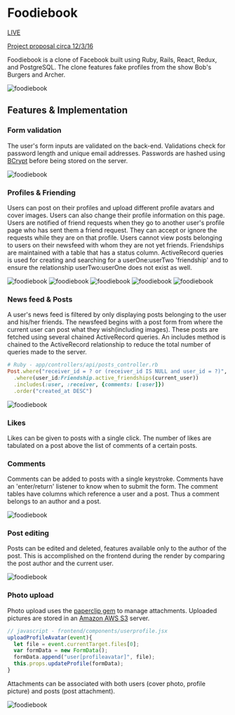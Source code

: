 # Foodiebook

[LIVE](http://foodiebook.us/)

[Project proposal circa 12/3/16](docs/README.md)

Foodiebook is a clone of Facebook built using Ruby, Rails, React, Redux, and PostgreSQL.
The clone features fake profiles from the show Bob's Burgers and Archer.

![foodiebook](/docs/demo-pics/login-signup-page.png)

## Features & Implementation

### Form validation
The user's form inputs are validated on the back-end. Validations check for password length and unique email addresses. Passwords are hashed using [BCrypt](https://en.wikipedia.org/wiki/Bcrypt) before being stored on the server.

![foodiebook](/docs/demo-pics/login-errors.png)

### Profiles & Friending
 Users can post on their profiles and upload different profile avatars and cover images. Users can also change their profile information on this page. Users are notified of friend requests when they go to another user's profile page who has sent them a friend request. They can accept or ignore the requests while they are on that profile. Users cannot view posts belonging to users on their newsfeed with whom they are not yet friends. Friendships are maintained with a table that has a status column. ActiveRecord queries is used for creating and searching for a userOne:userTwo 'friendship' and to ensure the relationship userTwo:userOne does not exist as well.

![foodiebook](/docs/demo-pics/profile.png)
![foodiebook](/docs/demo-pics/posting.png)
![foodiebook](/docs/demo-pics/friend-request1.png)
![foodiebook](/docs/demo-pics/friend-request2.png)
![foodiebook](/docs/demo-pics/friend-request3.png)

### News feed & Posts
A user's news feed is filtered by only displaying posts belonging to the user and his/her friends. The newsfeed begins with a post form from where the current user can post what they wish(including images).  These posts are fetched using several chained ActiveRecord queries. An includes method is chained to the ActiveRecord relationship to reduce the total number of queries made to the server.

```ruby
# Ruby - app/controllers/api/posts_controller.rb
Post.where("receiver_id = ? or (receiver_id IS NULL and user_id = ?)", params[:user_id], params[:user_id])
  .where(user_id:Friendship.active_friendships(current_user))
  .includes(:user, :receiver, {comments: [:user]})
  .order("created_at DESC")
```

![foodiebook](/docs/demo-pics/newsfeed.png)

### Likes
Likes can be given to posts with a single click. The number of likes are tabulated on a post above the list of comments of
a certain posts. 

### Comments
Comments can be added to posts with a single keystroke. Comments have an 'enter/return' listener to know when to submit the form. The comment tables have columns which reference a user and a post. Thus a comment belongs to an author and a post.

![foodiebook](/docs/demo-pics/post-comments.png)

### Post editing
Posts can be edited and deleted, features available only to the author of the post. This is accomplished on the frontend during the render by comparing the post author and the current user.

![foodiebook](/docs/demo-pics/edit-delete.png)

### Photo upload
Photo upload uses the [paperclip gem](https://github.com/thoughtbot/paperclip) to manage attachments. Uploaded pictures are stored in an [Amazon AWS S3](https://aws.amazon.com/) server.

```javascript
// javascript - frontend/components/userprofile.jsx
uploadProfileAvatar(event){
  let file = event.currentTarget.files[0];
  var formData = new FormData();
  formData.append("user[profileavatar]", file);
  this.props.updateProfile(formData);
}
```

Attachments can be associated with both users (cover photo, profile picture) and posts (post attachment).

![foodiebook](/docs/demo-pics/upload-photo.png)
